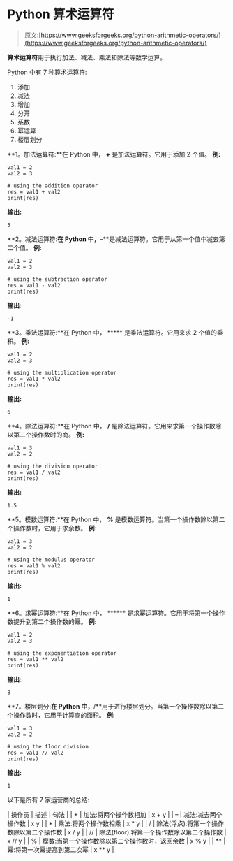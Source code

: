 # Python 算术运算符

> 原文:[https://www.geeksforgeeks.org/python-arithmetic-operators/](https://www.geeksforgeeks.org/python-arithmetic-operators/)

**算术运算符**用于执行加法、减法、乘法和除法等数学运算。

Python 中有 7 种算术运算符:

1.  添加
2.  减法
3.  增加
4.  分开
5.  系数
6.  幂运算
7.  楼层划分

**1。加法运算符:**在 Python 中， **+** 是加法运算符。它用于添加 2 个值。
**例:**

```
val1 = 2
val2 = 3

# using the addition operator
res = val1 + val2
print(res)
```

**输出:**

```
5
```

**2。减法运算符:**在 Python 中，**–**是减法运算符。它用于从第一个值中减去第二个值。
**例:**

```
val1 = 2
val2 = 3

# using the subtraction operator
res = val1 - val2
print(res)
```

**输出:**

```
-1
```

**3。乘法运算符:**在 Python 中， ***** 是乘法运算符。它用来求 2 个值的乘积。
**例:**

```
val1 = 2
val2 = 3

# using the multiplication operator
res = val1 * val2
print(res)
```

**输出:**

```
6
```

**4。除法运算符:**在 Python 中， **/** 是除法运算符。它用来求第一个操作数除以第二个操作数时的商。
**例:**

```
val1 = 3
val2 = 2

# using the division operator
res = val1 / val2
print(res)
```

**输出:**

```
1.5
```

**5。模数运算符:**在 Python 中， **%** 是模数运算符。当第一个操作数除以第二个操作数时，它用于求余数。
**例:**

```
val1 = 3
val2 = 2

# using the modulus operator
res = val1 % val2
print(res)
```

**输出:**

```
1
```

**6。求幂运算符:**在 Python 中， ****** 是求幂运算符。它用于将第一个操作数提升到第二个操作数的幂。
**例:**

```
val1 = 2
val2 = 3

# using the exponentiation operator
res = val1 ** val2
print(res)
```

**输出:**

```
8
```

**7。楼层划分:**在 Python 中，**/**用于进行楼层划分。当第一个操作数除以第二个操作数时，它用于计算商的面积。
**例:**

```
val1 = 3
val2 = 2

# using the floor division
res = val1 // val2
print(res)
```

**输出:**

```
1
```

以下是所有 7 家运营商的总结:

| 操作员 | 描述 | 句法 |
| + | 加法:将两个操作数相加 | x + y |
| – | 减法:减去两个操作数 | x y |
| * | 乘法:将两个操作数相乘 | x * y |
| / | 除法(浮点):将第一个操作数除以第二个操作数 | x / y |
| // | 除法(floor):将第一个操作数除以第二个操作数 | x // y |
| % | 模数:当第一个操作数除以第二个操作数时，返回余数 | x % y |
| ** | 幂:将第一次幂提高到第二次幂 | x ** y |